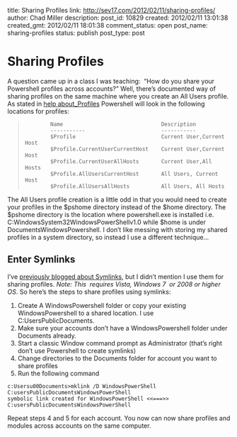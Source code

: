 title: Sharing Profiles
link: http://sev17.com/2012/02/11/sharing-profiles/
author: Chad Miller
description: 
post_id: 10829
created: 2012/02/11 13:01:38
created_gmt: 2012/02/11 18:01:38
comment_status: open
post_name: sharing-profiles
status: publish
post_type: post

# Sharing Profiles

A question came up in a class I was teaching:  “How do you share your Powershell profiles across accounts?” Well, there’s documented way of sharing profiles on the same machine where you create an All Users profile. As stated in [help about_Profiles](http://technet.microsoft.com/en-us/library/dd315342.aspx) Powershell will look in the following locations for profiles: 

> 
>             Name                               Description
>             -----------                        -----------
>             $Profile                           Current User,Current Host
>             $Profile.CurrentUserCurrentHost    Current User,Current Host
>             $Profile.CurrentUserAllHosts       Current User,All Hosts
>             $Profile.AllUsersCurrentHost       All Users, Current Host
>             $Profile.AllUsersAllHosts          All Users, All Hosts

The All Users profile creation is a little odd in that you would need to create your profiles in the $pshome directory instead of the $home directory. The $pshome directory is the location where powershell.exe is installed i.e. C:WindowsSystem32WindowsPowerShellv1.0 while $home is under <user>DocumentsWindowsPowershell. I don’t like messing with storing my shared profiles in a system directory, so instead I use a different technique… 

## Enter Symlinks

I’ve [previously blogged about Symlinks](/2010/10/using-symlinks-in-powershell-scripts/), but I didn’t mention I use them for sharing profiles. _Note: This  requires Vista, Windows 7  or 2008 or higher OS_. So here’s the steps to share profiles using symlinks: 

  1. Create A WindowsPowershell folder or copy your existing WindowsPowershell to a shared location. I use C:UsersPublicDocuments.
  2. Make sure your accounts don’t have a WindowsPowershell folder under <user>Documents already.
  3. Start a classic Window command prompt as Administrator (that’s right don’t use Powershell to create symlinks)
  4. Change directories to the Documents folder for account you want to share profiles
  5. Run the following command
    
    
    c:Usersu00Documents>mklink /D WindowsPowerShell C:usersPublicDocumentsWindowsPowerShell
    symbolic link created for WindowsPowerShell <<===>> C:usersPublicDocumentsWindowsPowerShell

Repeat steps 4 and 5 for each account. You now can now share profiles and modules across accounts on the same computer.